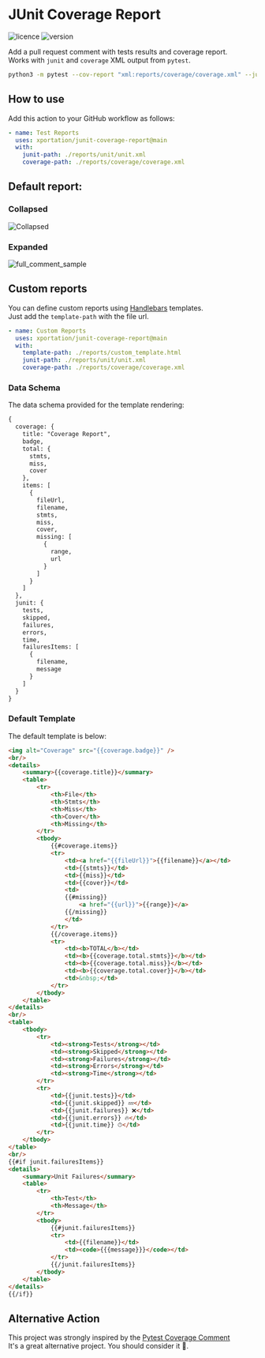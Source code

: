 
# JUnit Coverage Report

![licence](https://img.shields.io/github/license/xportation/junit-coverage-report) ![version](https://img.shields.io/github/package-json/v/xportation/junit-coverage-report)

Add a pull request comment with tests results and coverage report.  
Works with `junit` and `coverage` XML output from `pytest`.
```bash
python3 -m pytest --cov-report "xml:reports/coverage/coverage.xml" --junitxml="reports/unit/unit.xml"
```
## How to use
Add this action to your GitHub workflow as follows:
```yaml
- name: Test Reports
  uses: xportation/junit-coverage-report@main
  with:
    junit-path: ./reports/unit/unit.xml  
    coverage-path: ./reports/coverage/coverage.xml
```

## Default report:
### Collapsed
![Collapsed](https://user-images.githubusercontent.com/4412615/170160271-f90ec3ed-3a80-4b56-bd93-8e6ae615ec70.jpg)
### Expanded
![full_comment_sample](https://user-images.githubusercontent.com/4412615/170160281-9b0c5b64-48a7-4262-8147-337a7aa38d86.jpg)

## Custom reports
You can define custom reports using [Handlebars](https://handlebarsjs.com) templates.  
Just add the `template-path` with the file url. 
```yaml
- name: Custom Reports
  uses: xportation/junit-coverage-report@main
  with:
    template-path: ./reports/custom_template.html   
    junit-path: ./reports/unit/unit.xml  
    coverage-path: ./reports/coverage/coverage.xml
```

### Data Schema
The data schema provided for the template rendering:
```txt
{
  coverage: {
    title: "Coverage Report",
    badge,
    total: {
      stmts,
      miss,
      cover
    },
    items: [
      {
        fileUrl, 
        filename, 
        stmts, 
        miss, 
        cover, 
        missing: [
          {
            range, 
            url
          }
        ]
      }
    ]
  }, 
  junit: {
    tests, 
    skipped, 
    failures, 
    errors, 
    time, 
    failuresItems: [
      {
        filename, 
        message
      }
    ]
  } 
}
```

### Default Template
The default template is below:
```html
<img alt="Coverage" src="{{coverage.badge}}" />
<br/>
<details>
    <summary>{{coverage.title}}</summary>
    <table>
        <tr>
            <th>File</th>
            <th>Stmts</th>
            <th>Miss</th>
            <th>Cover</th>
            <th>Missing</th>
        </tr>
        <tbody>
            {{#coverage.items}}
            <tr>
                <td><a href="{{fileUrl}}">{{filename}}</a></td>
                <td>{{stmts}}</td>
                <td>{{miss}}</td>
                <td>{{cover}}</td>
                <td>
                {{#missing}}
                    <a href="{{url}}">{{range}}</a> 
                {{/missing}}
                </td>
            </tr>
            {{/coverage.items}}
            <tr>
                <td><b>TOTAL</b></td>
                <td><b>{{coverage.total.stmts}}</b></td>
                <td><b>{{coverage.total.miss}}</b></td>
                <td><b>{{coverage.total.cover}}</b></td>
                <td>&nbsp;</td>
            </tr>
        </tbody>
    </table>
</details>
<br/> 
<table>
    <tbody>
        <tr>
            <td><strong>Tests</strong></td>
            <td><strong>Skipped</strong></td>
            <td><strong>Failures</strong></td>
            <td><strong>Errors</strong></td>
            <td><strong>Time</strong></td>
        </tr>
        <tr>
            <td>{{junit.tests}}</td>
            <td>{{junit.skipped}} 💤</td>
            <td>{{junit.failures}} ❌</td>
            <td>{{junit.errors}} 🔥</td>
            <td>{{junit.time}} ⏱</td>
        </tr>
    </tbody>
</table>
<br/>
{{#if junit.failuresItems}}
<details>
    <summary>Unit Failures</summary>
    <table>
        <tr>
            <th>Test</th>
            <th>Message</th>
        </tr>
        <tbody>
            {{#junit.failuresItems}}
            <tr>
                <td>{{filename}}</td>
                <td><code>{{{message}}}</code></td>
            </tr>
            {{/junit.failuresItems}}
        </tbody>
    </table>
</details>
{{/if}}
```

## Alternative Action
This project was strongly inspired by the [Pytest Coverage Comment](https://github.com/MishaKav/pytest-coverage-comment)  
It's a great alternative project. You should consider it 🖤.
